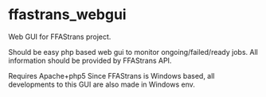 # ffastrans_webgui
Web GUI for FFAStrans project.

Should be easy php based web gui to monitor ongoing/failed/ready jobs.
All information should be provided by FFAStrans API.

Requires Apache+php5
Since FFAStrans is Windows based, all developments to this GUI are also made in Windows env.
